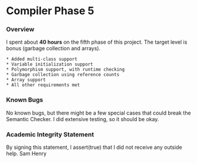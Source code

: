 # Compiler Phase 5

### Overview
I spent about **40 hours** on the fifth phase of this project. The target level is bonus (garbage collection and arrays).  

	* Added multi-class support
	* Variable initialization support
	* Polymorphism support, with runtime checking
	* Garbage collection using reference counts
	* Array support
	* All other requirements met

### Known Bugs
No known bugs, but there might be a few special cases that could break the Semantic Checker. I did extensive testing, so it should be okay.

### Academic Integrity Statement
By signing this statement, I assert(true) that I did not receive any outside help.
Sam Henry